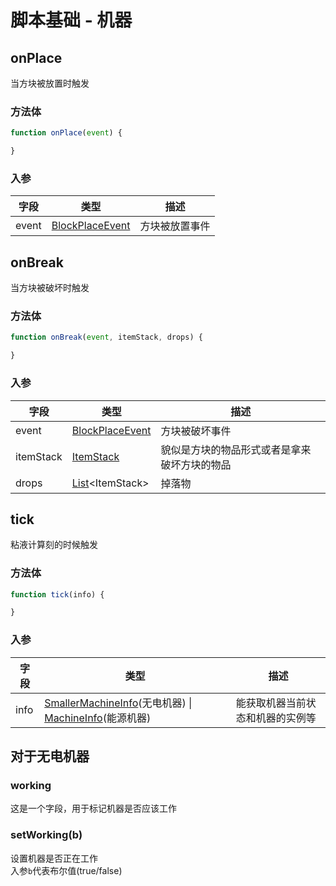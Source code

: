 # 脚本基础 - 机器

## onPlace

当方块被放置时触发

### 方法体

```js
function onPlace(event) {

}
```

### 入参

|字段|类型|描述|
|--|---|--|
|event|[BlockPlaceEvent](https://hub.spigotmc.org/javadocs/spigot/org/bukkit/event/block/BlockPlaceEvent.html)|方块被放置事件|

## onBreak

当方块被破坏时触发

### 方法体

```js
function onBreak(event, itemStack, drops) {

}
```

### 入参

|字段|类型|描述|
|--|---|--|
|event|[BlockPlaceEvent](https://hub.spigotmc.org/javadocs/spigot/org/bukkit/event/block/BlockBreakEvent.html)|方块被破坏事件|
|itemStack|[ItemStack](https://hub.spigotmc.org/javadocs/spigot/org/bukkit/inventory/ItemStack.html)|貌似是方块的物品形式或者是拿来破坏方块的物品|
|drops|[List](https://doc.qzxdp.cn/jdk/17/zh/api/java.base/java/util/List.html)<ItemStack\>|掉落物|

## tick

粘液计算刻的时候触发

### 方法体

```js
function tick(info) {

}
```

### 入参

|字段|类型|描述|
|--|---|--|
|info|[SmallerMachineInfo](https://github.com/SlimefunReloadingProject/RykenSlimeCustomizer/blob/main/src/main/java/org/lins/mmmjjkx/rykenslimefuncustomizer/objects/machine/SmallerMachineInfo.java)(无电机器) \| [MachineInfo]()(能源机器) |能获取机器当前状态和机器的实例等|

## 对于无电机器

### working

这是一个字段，用于标记机器是否应该工作

### setWorking(b)

设置机器是否正在工作  
入参`b`代表布尔值(true/false)
